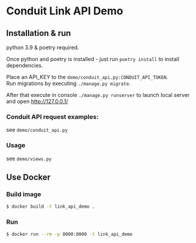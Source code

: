 # Conduit Link API Demo

## Installation & run
python 3.9 & poetry required.  

Once python and poetry is installed - just run `poetry install` to install dependencies.  

Place an API_KEY to the `demo/conduit_api.py:CONDUIT_API_TOKEN`.  
Run migrations by executing `./manage.py migrate`.  

After that execute in console `./manage.py runserver` to launch local server and open http://127.0.0.1/   



### Conduit API request examples:
see `demo/conduit_api.py`

### Usage
see `demo/views.py`

## Use Docker

### Build image

```sh
$ docker build -t link_api_demo .
```

### Run

```sh
$ docker run --rm -p 8000:8000 -t link_api_demo
```
